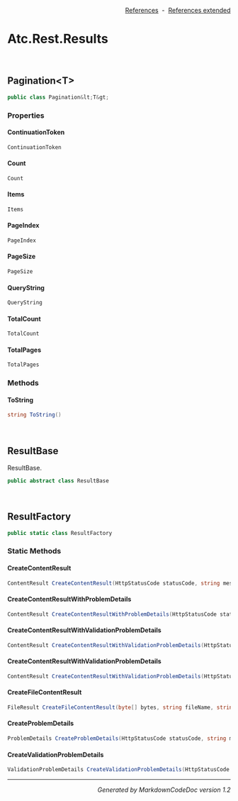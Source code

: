 <div style='text-align: right'>

[References](Index.md)&nbsp;&nbsp;-&nbsp;&nbsp;[References extended](IndexExtended.md)
</div>

# Atc.Rest.Results

<br />


## Pagination&lt;T&gt;

```csharp
public class Pagination&lt;T&gt;
```

### Properties


#### ContinuationToken

```csharp
ContinuationToken
```
#### Count

```csharp
Count
```
#### Items

```csharp
Items
```
#### PageIndex

```csharp
PageIndex
```
#### PageSize

```csharp
PageSize
```
#### QueryString

```csharp
QueryString
```
#### TotalCount

```csharp
TotalCount
```
#### TotalPages

```csharp
TotalPages
```
### Methods


#### ToString

```csharp
string ToString()
```

<br />


## ResultBase
ResultBase.


```csharp
public abstract class ResultBase
```


<br />


## ResultFactory

```csharp
public static class ResultFactory
```

### Static Methods


#### CreateContentResult

```csharp
ContentResult CreateContentResult(HttpStatusCode statusCode, string message, string contentType = application/json)
```
#### CreateContentResultWithProblemDetails

```csharp
ContentResult CreateContentResultWithProblemDetails(HttpStatusCode statusCode, string message, string contentType = application/json)
```
#### CreateContentResultWithValidationProblemDetails

```csharp
ContentResult CreateContentResultWithValidationProblemDetails(HttpStatusCode statusCode, string message, string contentType = application/json)
```
#### CreateContentResultWithValidationProblemDetails

```csharp
ContentResult CreateContentResultWithValidationProblemDetails(HttpStatusCode statusCode, Dictionary<string, string[]> errors, string message, string contentType = application/json)
```
#### CreateFileContentResult

```csharp
FileResult CreateFileContentResult(byte[] bytes, string fileName, string contentType = application/octet-stream)
```
#### CreateProblemDetails

```csharp
ProblemDetails CreateProblemDetails(HttpStatusCode statusCode, string message)
```
#### CreateValidationProblemDetails

```csharp
ValidationProblemDetails CreateValidationProblemDetails(HttpStatusCode statusCode, Dictionary<string, string[]> errors, string message)
```
<hr /><div style='text-align: right'><i>Generated by MarkdownCodeDoc version 1.2</i></div>
